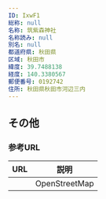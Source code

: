 ```yaml
---
ID: IxwF1
総称: null
名称: 筑紫森神社
名称読み: null
別名: null
都道府県: 秋田県
区域: 秋田市
緯度: 39.7488138
経度: 140.3380567
郵便番号: 0192742
住所: 秋田県秋田市河辺三内
---
```


## その他

### 参考URL

| URL | 説明          |
| --- | ------------- |
|     | OpenStreetMap |
